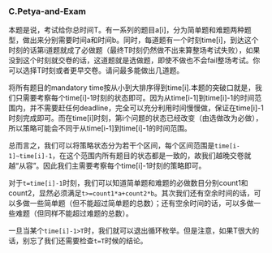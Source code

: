 ### C.Petya-and-Exam

本题是说，考试给你总时间T。有一系列的题目a[i]，分为简单题和难题两种题型，做出来分别需要时间a和时间b。同时，每道题有一个时刻time[i]，到达这个时刻的话第i道题就成了必做题（最终T时刻仍然做不出来算整场考试失败），如果没到这个时刻就交卷的话，这道题就是选做题，即使不做也不会fail整场考试。你可以选择T时刻或者更早交卷。请问最多能做出几道题。

将所有题目的mandatory time按从小到大排序得到time[i].本题的突破口就是，我们只需要考察每个time[i]-1时刻的状态即可。因为从time[i-1]到time[i]-1的时间范围内，并不需要赶任何deadline，完全可以充分利用时间慢慢做，保证在time[i]-1时刻完成即可。而在time[i]时刻，第i个问题的状态已经改变（由选做改为必做），所以策略可能会不同于从time[i-1]到time[i]-1的时间范围。

总而言之，我们可以将策略状态分为若干个区间，每个区间范围是```time[i-1]~time[i]-1```，在这个范围内所有题目的状态都是一致的，故我们越晚交卷就越“从容”。因此我们主需要考察每个time[i]-1时刻的策略即可。

对于```t=time[i]-1```时刻，我们可以知道简单题和难题的必做数目分别count1和count2，显然必须满足```t>=count1*a+count2*b```。其次我们还有空余时间的话，可以多做一些简单题（但不能超过简单题的总数）；还有空余时间的话，可以多做一些难题（但同样不能超过难题的总数）。

一旦当某个```time[i]-1>T```时，我们就可以退出循环枚举。但是注意，如果T很大的话，别忘了我们还需要检查```t=T```时候的结论。
